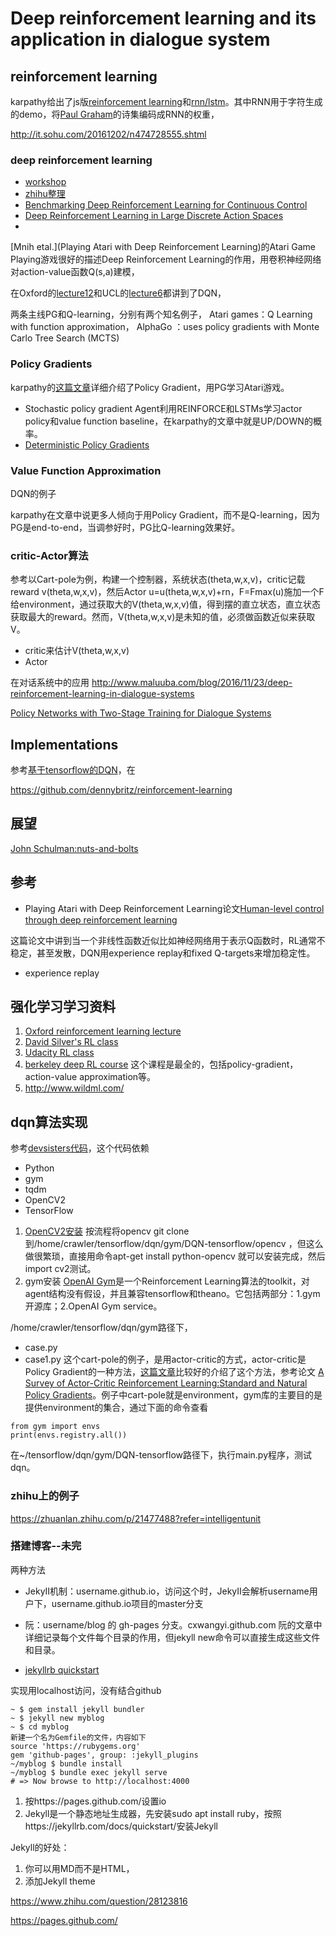 # Deep reinforcement learning and its application in dialogue system

## reinforcement learning
karpathy给出了js版[reinforcement learning](http://cs.stanford.edu/people/karpathy/reinforcejs/)和[rnn/lstm](http://cs.stanford.edu/people/karpathy/recurrentjs/)。其中RNN用于字符生成的demo，将[Paul Graham](http://www.paulgraham.com/articles.html)的诗集编码成RNN的权重，

http://it.sohu.com/20161202/n474728555.shtml
### deep reinforcement learning

 - [workshop](http://rll.berkeley.edu/deeprlworkshop/)
 - [zhihu整理](https://zhuanlan.zhihu.com/p/23600620)
 - [Benchmarking Deep Reinforcement Learning for Continuous Control](https://arxiv.org/pdf/1604.06778v3.pdf)
 - [Deep Reinforcement Learning in Large Discrete Action Spaces](http://101.96.8.165/tx.technion.ac.il/~danielm/icml_workshop/12.pdf)
 - []()
 
[Mnih etal.](Playing Atari with Deep Reinforcement Learning)的Atari Game Playing游戏很好的描述Deep Reinforcement Learning的作用，用卷积神经网络对action-value函数Q(s,a)建模，

在Oxford的[lecture12](http://www.cs.ox.ac.uk/people/nando.defreitas/machinelearning/lecture12.pdf)和UCL的[lecture6](http://www0.cs.ucl.ac.uk/staff/d.silver/web/Teaching_files/FA.pdf)都讲到了DQN，

两条主线PG和Q-learning，分别有两个知名例子，
Atari games：Q Learning with function approximation，
AlphaGo ：uses policy gradients with Monte Carlo Tree Search (MCTS)

### Policy Gradients
karpathy的[这篇文章](http://karpathy.github.io/2016/05/31/rl/)详细介绍了Policy Gradient，用PG学习Atari游戏。
 - Stochastic policy gradient Agent利用REINFORCE和LSTMs学习actor policy和value function baseline，在karpathy的文章中就是UP/DOWN的概率。
 - [Deterministic Policy Gradients](http://www0.cs.ucl.ac.uk/staff/d.silver/web/Publications_files/deterministic-policy-gradients.pdf)
 
### Value Function Approximation
DQN的例子

karpathy在文章中说更多人倾向于用Policy Gradient，而不是Q-learning，因为PG是end-to-end，当调参好时，PG比Q-learning效果好。
### critic-Actor算法
参考[]()以Cart-pole为例，构建一个控制器，系统状态(theta,w,x,v)，critic记载reward v(theta,w,x,v)，然后Actor u=u(theta,w,x,v)+rn，F=Fmax(u)施加一个F给environment，通过获取大的V(theta,w,x,v)值，得到摆的直立状态，直立状态获取最大的reward。然而，V(theta,w,x,v)是未知的值，必须做函数近似来获取V。
 
 - critic来估计V(theta,w,x,v)
 - Actor

在对话系统中的应用
http://www.maluuba.com/blog/2016/11/23/deep-reinforcement-learning-in-dialogue-systems

[Policy Networks with Two-Stage Training for Dialogue Systems](https://arxiv.org/pdf/1606.03152v4.pdf)

## Implementations
参考[基于tensorflow的DQN](https://github.com/devsisters/DQN-tensorflow)，在

https://github.com/dennybritz/reinforcement-learning

## 展望
[John Schulman:nuts-and-bolts](http://101.96.8.165/rll.berkeley.edu/deeprlcourse/docs/nuts-and-bolts.pdf)


## 参考
 - Playing Atari with Deep Reinforcement Learning论文[Human-level control through deep reinforcement learning](http://home.uchicago.edu/%7Earij/journalclub/papers/2015_Mnih_et_al.pdf)

这篇论文中讲到当一个非线性函数近似比如神经网络用于表示Q函数时，RL通常不稳定，甚至发散，DQN用experience replay和fixed Q-targets来增加稳定性。

 - experience replay
 

## 强化学习学习资料

 1. [Oxford reinforcement learning lecture](http://www.cs.ox.ac.uk/people/nando.defreitas/machinelearning/)
 2. [David Silver's RL class](http://www0.cs.ucl.ac.uk/staff/d.silver/web/Teaching.html)
 3. [Udacity RL class](https://classroom.udacity.com/courses/ud600/lessons/4676850295/concepts/46733448110923)
 4. [berkeley deep RL course](http://rll.berkeley.edu/deeprlcourse/) 这个课程是最全的，包括policy-gradient，action-value approximation等。
 5. http://www.wildml.com/

## dqn算法实现
参考[devsisters代码](https://github.com/devsisters/DQN-tensorflow)，这个代码依赖
 - Python 
 - gym
 - tqdm
 - OpenCV2
 - TensorFlow

 1. [OpenCV2安装](http://docs.opencv.org/2.4/doc/tutorials/introduction/linux_install/linux_install.html)
 按流程将opencv git clone到/home/crawler/tensorflow/dqn/gym/DQN-tensorflow/opencv ，但这么做很繁琐，直接用命令apt-get install python-opencv 就可以安装完成，然后import cv2测试。
 2. gym安装
[OpenAI Gym](https://gym.openai.com/)是一个Reinforcement Learning算法的toolkit，对agent结构没有假设，并且兼容tensorflow和theano。它包括两部分：1.gym开源库；2.OpenAI Gym service。

/home/crawler/tensorflow/dqn/gym路径下，
 - case.py
 - case1.py
这个cart-pole的例子，是用actor-critic的方式，actor-critic是Policy Gradient的一种方法，[这篇文章](http://brain.cc.kogakuin.ac.jp/~kanamaru/NN/CPRL/)比较好的介绍了这个方法，参考论文 [A Survey of Actor-Critic Reinforcement Learning:Standard and Natural Policy Gradients](http://busoniu.net/files/papers/ivo_smcc12_survey.pdf)。例子中cart-pole就是environment，gym库的主要目的是提供environment的集合，通过下面的命令查看
```
from gym import envs
print(envs.registry.all())
```
在~/tensorflow/dqn/gym/DQN-tensorflow路径下，执行main.py程序，测试dqn。

### zhihu上的例子
https://zhuanlan.zhihu.com/p/21477488?refer=intelligentunit



### 搭建博客--未完

两种方法

 - JekyII机制：username.github.io，访问这个时，JekyII会解析username用户下，username.github.io项目的master分支
 - 阮：username/blog 的 gh-pages 分支。cxwangyi.github.com
阮的文章中详细记录每个文件每个目录的作用，但jekyll new命令可以直接生成这些文件和目录。

 - [jekyllrb quickstart](https://jekyllrb.com/docs/quickstart/) 

实现用localhost访问，没有结合github
```
~ $ gem install jekyll bundler
~ $ jekyll new myblog
~ $ cd myblog
新建一个名为Gemfile的文件，内容如下
source 'https://rubygems.org'
gem 'github-pages', group: :jekyll_plugins
~/myblog $ bundle install
~/myblog $ bundle exec jekyll serve
# => Now browse to http://localhost:4000
```

1. 按https://pages.github.com/设置io
2. Jekyll是一个静态地址生成器，先安装sudo apt install ruby，按照https://jekyllrb.com/docs/quickstart/安装Jekyll

Jekyll的好处：
1. 你可以用MD而不是HTML，
2. 添加Jekyll theme


https://www.zhihu.com/question/28123816

https://pages.github.com/
